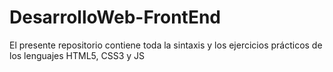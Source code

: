 # DesarrolloWeb-FrontEnd
El presente repositorio contiene toda la sintaxis y los ejercicios prácticos de los lenguajes HTML5, CSS3 y JS
